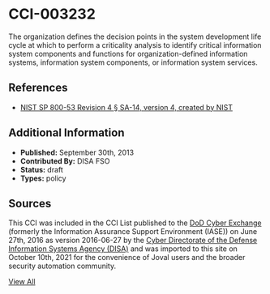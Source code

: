 # CCI-003232

The organization defines the decision points in the system development life cycle at which to perform a criticality analysis to identify critical information system components and functions for organization-defined information systems, information system components, or information system services.

## References ##

* [NIST SP 800-53 Revision 4 § SA-14, version 4, created by NIST](http://csrc.nist.gov/publications/PubsSPs.html)


## Additional Information ##

* **Published:** September 30th, 2013
* **Contributed By:** DISA FSO
* **Status:** draft
* **Types:** policy

## Sources ##

This CCI was included in the CCI List published to the [DoD Cyber Exchange](https://public.cyber.mil/stigs/cci/)
(formerly the Information Assurance Support Environment (IASE)) on June 27th, 2016 as version
2016-06-27 by the [Cyber Directorate of the Defense Information Systems Agency (DISA)](https://public.cyber.mil/about-cyber/)
and was imported to this site on October 10th, 2021 for the convenience of Joval users and the broader
security automation community.

[View All](../README.md)
